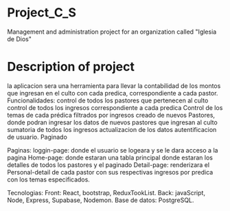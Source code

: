 # Project_C_S
Management and administration project for an organization called "Iglesia de Dios"
<h1>Description of project</h1>
la aplicacion sera una herramienta para llevar la contabilidad de los montos que ingresan en el culto con cada predica, correspondiente a cada pastor. 
Funcionalidades: 
control de todos los pastores que pertenecen al culto
control de todos los ingresos correspondiente a cada predica
Control de los temas de cada prédica
filtrados por ingresos
creado de nuevos Pastores, donde podran ingresar los datos de nuevos pastores que ingresan al culto
sumatoria de todos los ingresos
actualizacion de los datos
autentificacion de usuario.
Paginado

Paginas:
loggin-page: donde el usuario se logeara y se le dara acceso a la pagina
Home-page: donde estaran una tabla principal donde estaran los detalles de todos los pastores y el paginado
Detail-page: renderizara el Personal-detail de cada pastor con sus respectivas ingresos por predica con los temas especificados.

Tecnologias: 
Front: React, bootstrap, ReduxTookList.
Back: javaScript, Node, Express, Supabase, Nodemon.
Base de datos: PostgreSQL.
